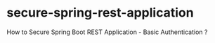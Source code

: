 # secure-spring-rest-application

How to Secure Spring Boot REST Application - Basic Authentication ?